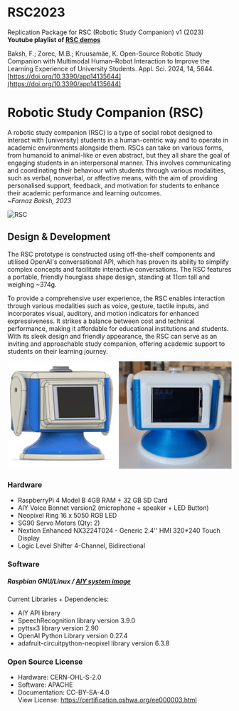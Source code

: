 # RSC2023
Replication Package for RSC (Robotic Study Companion) v1 (2023)  
**Youtube playlist of [RSC demos](https://youtube.com/playlist?list=PL49qLAAzGgOxQGmKcBarU2cArTEF4M34z)**  

Baksh, F.; Zorec, M.B.; Kruusamäe, K. Open-Source Robotic Study Companion with Multimodal Human–Robot Interaction to Improve the Learning Experience of University Students. Appl. Sci. 2024, 14, 5644. [https://doi.org/10.3390/app14135644](https://doi.org/10.3390/app14135644)  

# Robotic Study Companion (RSC)
A robotic study companion (RSC) is a type of social robot designed to interact with [university] students in a human-centric way and to operate in academic environments alongside them. RSCs can take on various forms, from humanoid to animal-like or even abstract, but they all share the goal of engaging students in an interpersonal manner. This involves communicating and coordinating their behaviour with students through various modalities, such as verbal, nonverbal, or affective means, with the aim of providing personalised support, feedback, and motivation for students to enhance their academic performance and learning outcomes.  
~_Farnaz Baksh, 2023_

![RSC](./RSC_Intro.gif)

## Design & Development
The RSC prototype is constructed using off-the-shelf components and utilised OpenAI's conversational API, which has proven its ability to simplify complex concepts and facilitate interactive conversations. The RSC features a portable, friendly hourglass shape design, standing at 11cm tall and weighing ~374g. 

To provide a comprehensive user experience, the RSC enables interaction through various modalities such as voice, gesture, tactile inputs, and incorporates visual, auditory, and motion indicators for enhanced expressiveness. It strikes a balance between cost and technical performance, making it affordable for educational institutions and students. 
With its sleek design and friendly appearance, the RSC can serve as an inviting and approachable study companion, offering academic support to students on their learning journey.

![RSC_v4](./RSC_v4_prototype.PNG)

### Hardware 
* RaspberryPi 4 Model B 4GB RAM + 32 GB SD Card
* AIY Voice Bonnet version2 (microphone + speaker + LED Button)
* Neopixel Ring 16 x 5050 RGB LED
* SG90 Servo Motors (Qty: 2)
*  Nextion Enhanced NX3224T024 - Generic 2.4'' HMI 320*240 Touch Display
*  Logic Level Shifter 4-Channel, Bidirectional


### Software
##### Raspbian GNU/Linux / [AIY system image](https://github.com/google/aiyprojects-raspbian)  

Current Libraries + Dependencies:
* AIY API library
* SpeechRecognition library version 3.9.0 
* pyttsx3 library version 2.90
* OpenAI Python Library version 0.27.4
* adafruit-circuitpython-neopixel library version 6.3.8


### Open Source License  
* Hardware: CERN-OHL-S-2.0
* Software: APACHE
* Documentation: CC-BY-SA-4.0  
View License: https://certification.oshwa.org/ee000003.html
